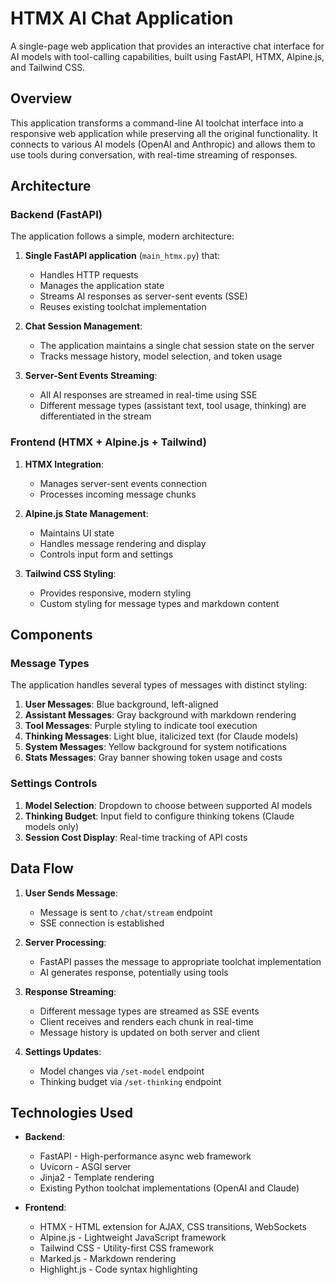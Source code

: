 # HTMX AI Chat Application

A single-page web application that provides an interactive chat interface for AI models with tool-calling capabilities, built using FastAPI, HTMX, Alpine.js, and Tailwind CSS.

## Overview

This application transforms a command-line AI toolchat interface into a responsive web application while preserving all the original functionality. It connects to various AI models (OpenAI and Anthropic) and allows them to use tools during conversation, with real-time streaming of responses.

## Architecture

### Backend (FastAPI)

The application follows a simple, modern architecture:

1. **Single FastAPI application** (`main_htmx.py`) that:
   - Handles HTTP requests
   - Manages the application state
   - Streams AI responses as server-sent events (SSE)
   - Reuses existing toolchat implementation

2. **Chat Session Management**:
   - The application maintains a single chat session state on the server
   - Tracks message history, model selection, and token usage

3. **Server-Sent Events Streaming**:
   - All AI responses are streamed in real-time using SSE
   - Different message types (assistant text, tool usage, thinking) are differentiated in the stream

### Frontend (HTMX + Alpine.js + Tailwind)

1. **HTMX Integration**:
   - Manages server-sent events connection
   - Processes incoming message chunks

2. **Alpine.js State Management**:
   - Maintains UI state
   - Handles message rendering and display
   - Controls input form and settings

3. **Tailwind CSS Styling**:
   - Provides responsive, modern styling
   - Custom styling for message types and markdown content

## Components

### Message Types

The application handles several types of messages with distinct styling:

1. **User Messages**: Blue background, left-aligned
2. **Assistant Messages**: Gray background with markdown rendering
3. **Tool Messages**: Purple styling to indicate tool execution
4. **Thinking Messages**: Light blue, italicized text (for Claude models)
5. **System Messages**: Yellow background for system notifications
6. **Stats Messages**: Gray banner showing token usage and costs

### Settings Controls

1. **Model Selection**: Dropdown to choose between supported AI models
2. **Thinking Budget**: Input field to configure thinking tokens (Claude models only)
3. **Session Cost Display**: Real-time tracking of API costs

## Data Flow

1. **User Sends Message**:
   - Message is sent to `/chat/stream` endpoint
   - SSE connection is established

2. **Server Processing**:
   - FastAPI passes the message to appropriate toolchat implementation
   - AI generates response, potentially using tools

3. **Response Streaming**:
   - Different message types are streamed as SSE events
   - Client receives and renders each chunk in real-time
   - Message history is updated on both server and client

4. **Settings Updates**:
   - Model changes via `/set-model` endpoint
   - Thinking budget via `/set-thinking` endpoint

## Technologies Used

- **Backend**:
  - FastAPI - High-performance async web framework
  - Uvicorn - ASGI server
  - Jinja2 - Template rendering
  - Existing Python toolchat implementations (OpenAI and Claude)

- **Frontend**:
  - HTMX - HTML extension for AJAX, CSS transitions, WebSockets
  - Alpine.js - Lightweight JavaScript framework
  - Tailwind CSS - Utility-first CSS framework
  - Marked.js - Markdown rendering
  - Highlight.js - Code syntax highlighting

